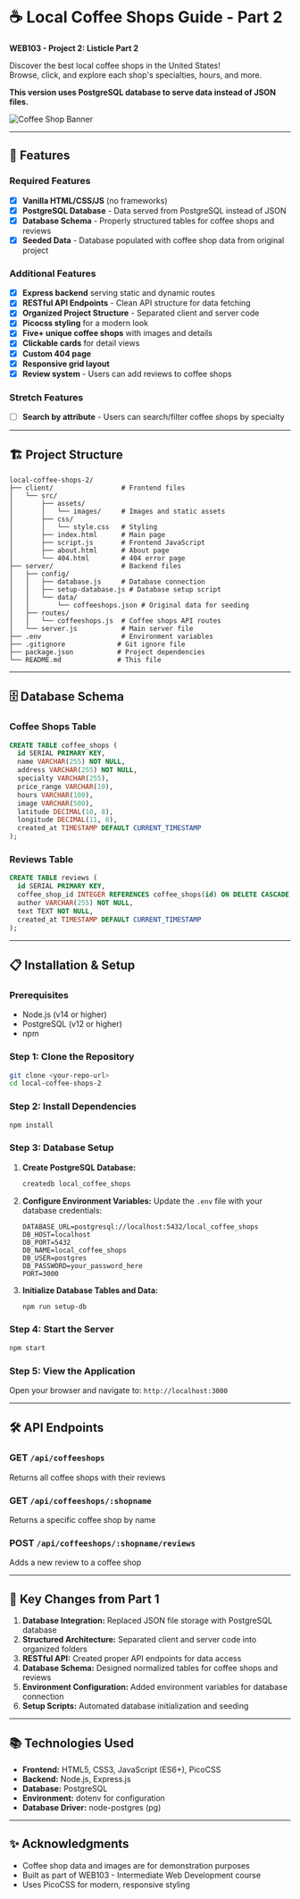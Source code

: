 # ☕ Local Coffee Shops Guide - Part 2

**WEB103 - Project 2: Listicle Part 2**

Discover the best local coffee shops in the United States!  
Browse, click, and explore each shop's specialties, hours, and more.

**This version uses PostgreSQL database to serve data instead of JSON files.**

![Coffee Shop Banner](https://images.unsplash.com/photo-1506744038136-46273834b3fb?auto=format&fit=crop&w=1200&q=80)

---

## 🚀 Features

### Required Features
- [x] **Vanilla HTML/CSS/JS** (no frameworks)
- [x] **PostgreSQL Database** - Data served from PostgreSQL instead of JSON
- [x] **Database Schema** - Properly structured tables for coffee shops and reviews
- [x] **Seeded Data** - Database populated with coffee shop data from original project

### Additional Features
- [x] **Express backend** serving static and dynamic routes
- [x] **RESTful API Endpoints** - Clean API structure for data fetching
- [x] **Organized Project Structure** - Separated client and server code
- [x] **Picocss styling** for a modern look
- [x] **Five+ unique coffee shops** with images and details
- [x] **Clickable cards** for detail views
- [x] **Custom 404 page**
- [x] **Responsive grid layout**
- [x] **Review system** - Users can add reviews to coffee shops

### Stretch Features
- [ ] **Search by attribute** - Users can search/filter coffee shops by specialty

---

## 🏗️ Project Structure

```
local-coffee-shops-2/
├── client/                 # Frontend files
│   └── src/
│       ├── assets/
│       │   └── images/     # Images and static assets
│       ├── css/
│       │   └── style.css   # Styling
│       ├── index.html      # Main page
│       ├── script.js       # Frontend JavaScript
│       ├── about.html      # About page
│       └── 404.html        # 404 error page
├── server/                 # Backend files
│   ├── config/
│   │   ├── database.js     # Database connection
│   │   ├── setup-database.js # Database setup script
│   │   └── data/
│   │       └── coffeeshops.json # Original data for seeding
│   ├── routes/
│   │   └── coffeeshops.js  # Coffee shops API routes
│   └── server.js           # Main server file
├── .env                    # Environment variables
├── .gitignore             # Git ignore file
├── package.json           # Project dependencies
└── README.md              # This file
```

---

## 🗄️ Database Schema

### Coffee Shops Table
```sql
CREATE TABLE coffee_shops (
  id SERIAL PRIMARY KEY,
  name VARCHAR(255) NOT NULL,
  address VARCHAR(255) NOT NULL,
  specialty VARCHAR(255),
  price_range VARCHAR(10),
  hours VARCHAR(100),
  image VARCHAR(500),
  latitude DECIMAL(10, 8),
  longitude DECIMAL(11, 8),
  created_at TIMESTAMP DEFAULT CURRENT_TIMESTAMP
);
```

### Reviews Table
```sql
CREATE TABLE reviews (
  id SERIAL PRIMARY KEY,
  coffee_shop_id INTEGER REFERENCES coffee_shops(id) ON DELETE CASCADE,
  author VARCHAR(255) NOT NULL,
  text TEXT NOT NULL,
  created_at TIMESTAMP DEFAULT CURRENT_TIMESTAMP
);
```

---

## 📋 Installation & Setup

### Prerequisites
- Node.js (v14 or higher)
- PostgreSQL (v12 or higher)
- npm

### Step 1: Clone the Repository
```bash
git clone <your-repo-url>
cd local-coffee-shops-2
```

### Step 2: Install Dependencies
```bash
npm install
```

### Step 3: Database Setup
1. **Create PostgreSQL Database:**
   ```bash
   createdb local_coffee_shops
   ```

2. **Configure Environment Variables:**
   Update the `.env` file with your database credentials:
   ```env
   DATABASE_URL=postgresql://localhost:5432/local_coffee_shops
   DB_HOST=localhost
   DB_PORT=5432
   DB_NAME=local_coffee_shops
   DB_USER=postgres
   DB_PASSWORD=your_password_here
   PORT=3000
   ```

3. **Initialize Database Tables and Data:**
   ```bash
   npm run setup-db
   ```

### Step 4: Start the Server
```bash
npm start
```

### Step 5: View the Application
Open your browser and navigate to: `http://localhost:3000`

---

## 🛠️ API Endpoints

### GET `/api/coffeeshops`
Returns all coffee shops with their reviews

### GET `/api/coffeeshops/:shopname`
Returns a specific coffee shop by name

### POST `/api/coffeeshops/:shopname/reviews`
Adds a new review to a coffee shop

---

## 🎯 Key Changes from Part 1

1. **Database Integration:** Replaced JSON file storage with PostgreSQL database
2. **Structured Architecture:** Separated client and server code into organized folders
3. **RESTful API:** Created proper API endpoints for data access
4. **Database Schema:** Designed normalized tables for coffee shops and reviews
5. **Environment Configuration:** Added environment variables for database connection
6. **Setup Scripts:** Automated database initialization and seeding

---

## 📚 Technologies Used

- **Frontend:** HTML5, CSS3, JavaScript (ES6+), PicoCSS
- **Backend:** Node.js, Express.js
- **Database:** PostgreSQL
- **Environment:** dotenv for configuration
- **Database Driver:** node-postgres (pg)

---

## ✨ Acknowledgments

- Coffee shop data and images are for demonstration purposes
- Built as part of WEB103 - Intermediate Web Development course
- Uses PicoCSS for modern, responsive styling
